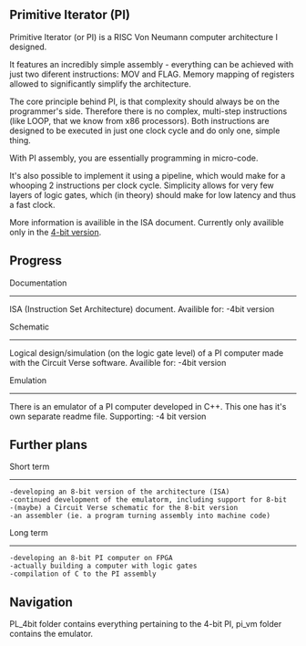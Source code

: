 ## Primitive Iterator (PI)

Primitive Iterator (or PI) is a RISC Von Neumann computer architecture I designed.

It features an incredibly simple assembly - everything can be achieved with just two diferent instructions: MOV and FLAG.
Memory mapping of registers allowed to significantly simplify the architecture.

The core principle behind PI, is that complexity should always be on the programmer's side. Therefore there is no complex, multi-step instructions (like LOOP, that we know from x86 processors).
Both instructions are designed to be executed in just one clock cycle and do only one, simple thing.

With PI assembly, you are essentially programming in micro-code.

It's also possible to implement it using a pipeline, which would make for a whooping 2 instructions per clock cycle. 
Simplicity allows for very few layers of logic gates, which (in theory) should make for low latency and thus a fast clock.

More information is availible in the ISA document. Currently only availible only in the [4-bit version](PI_4bit/InstructionSetArchitecture_FullEdition.pdf).


## Progress

Documentation
_______________________________________________________________________
ISA (Instruction Set Architecture) document.
Availible for: 
    -4bit version


Schematic
_______________________________________________________________________
Logical design/simulation (on the logic gate level) of a PI computer made with the Circuit Verse software. 
Availible for:
    -4bit version


Emulation
_______________________________________________________________________
There is an emulator of a PI computer developed in C++. This one has it's own separate readme file.
Supporting:
    -4 bit version
    

## Further plans

Short term
_______________________________________________________________________
    -developing an 8-bit version of the architecture (ISA)
    -continued development of the emulatorm, including support for 8-bit
    -(maybe) a Circuit Verse schematic for the 8-bit version
    -an assembler (ie. a program turning assembly into machine code)
    
Long term
_______________________________________________________________________
    -developing an 8-bit PI computer on FPGA
    -actually building a computer with logic gates
    -compilation of C to the PI assembly
    
    
## Navigation

PL_4bit folder contains everything pertaining to the 4-bit PI, pi_vm folder contains the emulator.



